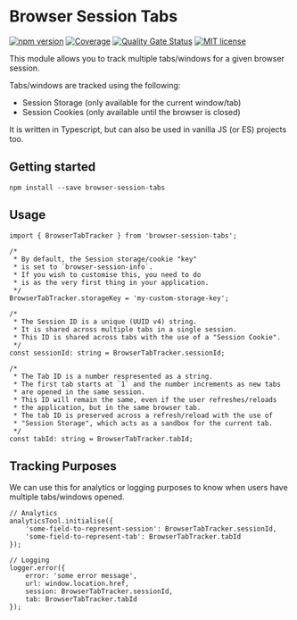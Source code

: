 # Browser Session Tabs

[![npm version](https://badge.fury.io/js/browser-session-tabs.svg)](https://badge.fury.io/js/browser-session-tabs) [![Coverage](https://sonarcloud.io/api/project_badges/measure?project=pureartisan_browser-session-tabs&metric=coverage)](https://sonarcloud.io/dashboard?id=pureartisan_browser-session-tabs) [![Quality Gate Status](https://sonarcloud.io/api/project_badges/measure?project=pureartisan_browser-session-tabs&metric=alert_status)](https://sonarcloud.io/dashboard?id=pureartisan_browser-session-tabs) [![MIT license](https://img.shields.io/badge/License-MIT-blue.svg)](https://lbesson.mit-license.org/)

This module allows you to track multiple tabs/windows for a given browser session.

Tabs/windows are tracked using the following:
- Session Storage (only available for the current window/tab)
- Session Cookies (only available until the browser is closed)

It is written in Typescript, but can also be used in vanilla JS (or ES) projects too.

## Getting started

```
npm install --save browser-session-tabs
```

## Usage

```
import { BrowserTabTracker } from 'browser-session-tabs';

/*
 * By default, the Session storage/cookie "key"
 * is set to `browser-session-info`.
 * If you wish to customise this, you need to do
 * is as the very first thing in your application.
 */
BrowserTabTracker.storageKey = 'my-custom-storage-key';

/*
 * The Session ID is a unique (UUID v4) string.
 * It is shared across multiple tabs in a single session.
 * This ID is shared across tabs with the use of a "Session Cookie".
 */
const sessionId: string = BrowserTabTracker.sessionId;

/*
 * The Tab ID is a number respresented as a string.
 * The first tab starts at `1` and the number increments as new tabs
 * are opened in the same session.
 * This ID will remain the same, even if the user refreshes/reloads
 * the application, but in the same browser tab.
 * The tab ID is preserved across a refresh/reload with the use of
 * "Session Storage", which acts as a sandbox for the current tab.
 */
const tabId: string = BrowserTabTracker.tabId;

```

## Tracking Purposes

We can use this for analytics or logging purposes to know when users have multiple tabs/windows opened.

```
// Analytics
analyticsTool.initialise({
	'some-field-to-represent-session': BrowserTabTracker.sessionId,
	'some-field-to-represent-tab': BrowserTabTracker.tabId
});

// Logging
logger.error({
	error: 'some error message',
	url: window.location.href,
    session: BrowserTabTracker.sessionId,
	tab: BrowserTabTracker.tabId
});
```